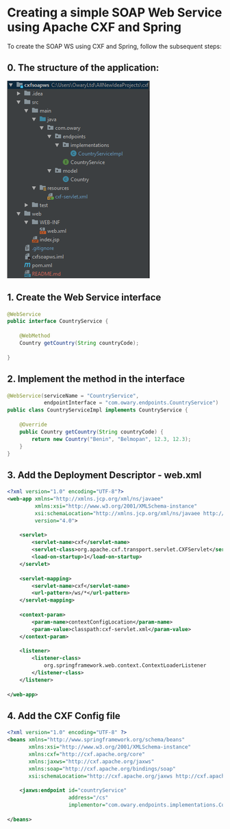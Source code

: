 # Creating a simple SOAP Web Service using Apache CXF and Spring

To create the SOAP WS using CXF and Spring, follow the subsequent steps:

## 0. The structure of the application:

![Structure](./images/structure.png)

## 1. Create the Web Service interface
```java
@WebService
public interface CountryService {

    @WebMethod
    Country getCountry(String countryCode);

}
```

## 2. Implement the method in the interface
```java
@WebService(serviceName = "CountryService",
            endpointInterface = "com.owary.endpoints.CountryService")
public class CountryServiceImpl implements CountryService {

    @Override
    public Country getCountry(String countryCode) {
        return new Country("Benin", "Belmopan", 12.3, 12.3);
    }
}
```

## 3. Add the Deployment Descriptor - web.xml
```xml
<?xml version="1.0" encoding="UTF-8"?>
<web-app xmlns="http://xmlns.jcp.org/xml/ns/javaee"
         xmlns:xsi="http://www.w3.org/2001/XMLSchema-instance"
         xsi:schemaLocation="http://xmlns.jcp.org/xml/ns/javaee http://xmlns.jcp.org/xml/ns/javaee/web-app_4_0.xsd"
         version="4.0">

    <servlet>
        <servlet-name>cxf</servlet-name>
        <servlet-class>org.apache.cxf.transport.servlet.CXFServlet</servlet-class>
        <load-on-startup>1</load-on-startup>
    </servlet>

    <servlet-mapping>
        <servlet-name>cxf</servlet-name>
        <url-pattern>/ws/*</url-pattern>
    </servlet-mapping>

    <context-param>
        <param-name>contextConfigLocation</param-name>
        <param-value>classpath:cxf-servlet.xml</param-value>
    </context-param>

    <listener>
        <listener-class>
            org.springframework.web.context.ContextLoaderListener
        </listener-class>
    </listener>

</web-app>
```

## 4. Add the CXF Config file
```xml
<?xml version="1.0" encoding="UTF-8" ?>
<beans xmlns="http://www.springframework.org/schema/beans"
       xmlns:xsi="http://www.w3.org/2001/XMLSchema-instance"
       xmlns:cxf="http://cxf.apache.org/core"
       xmlns:jaxws="http://cxf.apache.org/jaxws"
       xmlns:soap="http://cxf.apache.org/bindings/soap"
       xsi:schemaLocation="http://cxf.apache.org/jaxws http://cxf.apache.org/schemas/jaxws.xsd http://cxf.apache.org/core http://cxf.apache.org/schemas/core.xsd http://www.springframework.org/schema/beans http://www.springframework.org/schema/beans/spring-beans.xsd http://cxf.apache.org/bindings/soap http://cxf.apache.org/schemas/configuration/soap.xsd">

    <jaxws:endpoint id="countryService"
                    address="/cs"
                    implementor="com.owary.endpoints.implementations.CountryServiceImpl"/>
                    
</beans>
```